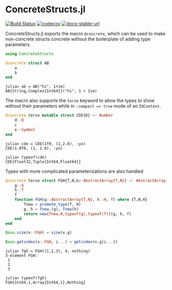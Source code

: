 # ConcreteStructs.jl

[![Build Status](https://img.shields.io/travis/com/jonniedie/ConcreteStructs.jl)](https://travis-ci.com/jonniedie/ConcreteStructs.jl)
[![codecov](https://img.shields.io/codecov/c/gh/jonniedie/ConcreteStructs.jl?label=codecov&logo=codecov)](https://codecov.io/gh/jonniedie/ConcreteStructs.jl)
[![docs-stable-url](https://img.shields.io/badge/docs-dev-blue.svg)](https://jonniedie.github.io/ConcreteStructs.jl/dev)

ConcreteStructs.jl exports the macro `@concrete`, which can be used to make non-concrete structs
concrete without the boilerplate of adding type parameters.

```julia
using ConcreteStructs

@concrete struct AB
    a
    b
end
```
```julia-repl
julia> ab = AB("hi", 1+im)
AB{String,Complex{Int64}}("hi", 1 + 1im)
```
 The macro also supports the `terse` keyword to allow the types to show without their parameters while in `:compact => true` mode of an `IOContext`.
```julia
@concrete terse mutable struct CDE{D} <: Number
    d::D
    c
    e::Symbol
end
```
```julia-repl
julia> cde = CDE(1f0, (1,2.0), :yo)
CDE(1.0f0, (1, 2.0), :yo)

julia> typeof(cde)
CDE{Float32,Tuple{Int64,Float64}}
```
Types with more complicated parameterizations are also handled
```julia
@concrete terse struct FGH{T,N,G<:AbstractArray{T,N}} <: AbstractArray{T,N}
    g::G
    h::T
    f
    function FGH(g::AbstractArray{T,N}, h::H, f) where {T,N,H}
        Tnew = promote_type(T, H)
        g, h = Tnew.(g), Tnew(h)
        return new{Tnew,N,typeof(g),typeof(f)}(g, h, f)
    end
end

Base.size(x::FGH) = size(x.g)

Base.getindex(x::FGH, i...) = getindex(x.g[i...])
```
```julia-repl
julia> fgh = FGH([1,2,3], 4, nothing)
3-element FGH:
 1
 2
 3

julia> typeof(fgh)
FGH{Int64,1,Array{Int64,1},Nothing}
```
